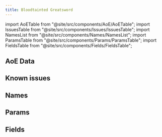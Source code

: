 ```yaml
---
title: Bloodtainted Greatsword
---
```


import AoETable from "@site/src/components/AoE/AoETable";
import IssuesTable from "@site/src/components/Issues/IssuesTable";
import NamesList from "@site/src/components/Names/NamesList";
import ParamsTable from "@site/src/components/Params/ParamsTable";
import FieldsTable from "@site/src/components/Fields/FieldsTable";

## AoE Data

<AoETable item_key="bloodtaintedgreatsword" data_src="weapon" />

## Known issues

<IssuesTable item_key="bloodtaintedgreatsword" data_src="weapon" />

## Names

<NamesList item_key="bloodtaintedgreatsword" data_src="weapon" />

## Params

<ParamsTable item_key="bloodtaintedgreatsword" data_src="weapon" />

## Fields

<FieldsTable item_key="bloodtaintedgreatsword" data_src="weapon" />
